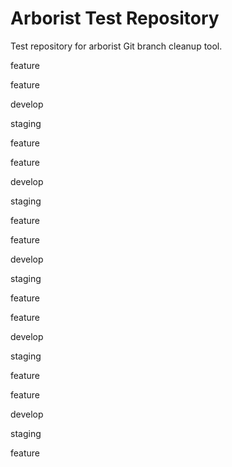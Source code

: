 # Arborist Test Repository

Test repository for arborist Git branch cleanup tool.


feature


feature


develop


staging


feature


feature


develop


staging


feature


feature


develop


staging


feature


feature


develop


staging


feature


feature


develop


staging


feature
